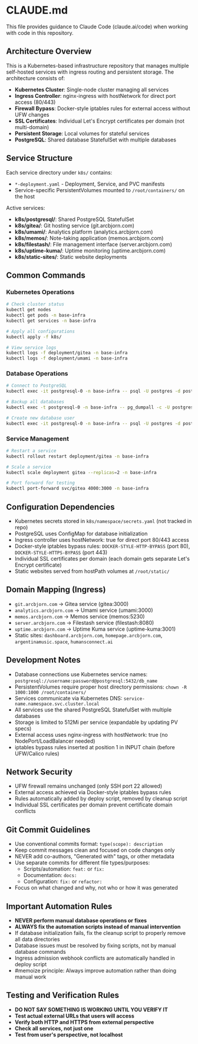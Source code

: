 # CLAUDE.md

This file provides guidance to Claude Code (claude.ai/code) when working with code in this repository.

## Architecture Overview

This is a Kubernetes-based infrastructure repository that manages multiple self-hosted services with ingress routing and persistent storage. The architecture consists of:

- **Kubernetes Cluster**: Single-node cluster managing all services
- **Ingress Controller**: nginx-ingress with hostNetwork for direct port access (80/443)
- **Firewall Bypass**: Docker-style iptables rules for external access without UFW changes
- **SSL Certificates**: Individual Let's Encrypt certificates per domain (not multi-domain)
- **Persistent Storage**: Local volumes for stateful services
- **PostgreSQL**: Shared database StatefulSet with multiple databases

## Service Structure

Each service directory under `k8s/` contains:
- `*-deployment.yaml` - Deployment, Service, and PVC manifests
- Service-specific PersistentVolumes mounted to `/root/containers/` on the host

Active services:
- **k8s/postgresql/**: Shared PostgreSQL StatefulSet
- **k8s/gitea/**: Git hosting service (git.arcbjorn.com)
- **k8s/umami/**: Analytics platform (analytics.arcbjorn.com)
- **k8s/memos/**: Note-taking application (memos.arcbjorn.com)
- **k8s/filestash/**: File management interface (server.arcbjorn.com)
- **k8s/uptime-kuma/**: Uptime monitoring (uptime.arcbjorn.com)
- **k8s/static-sites/**: Static website deployments

## Common Commands

### Kubernetes Operations
```bash
# Check cluster status
kubectl get nodes
kubectl get pods -n base-infra
kubectl get services -n base-infra

# Apply all configurations
kubectl apply -f k8s/

# View service logs
kubectl logs -f deployment/gitea -n base-infra
kubectl logs -f deployment/umami -n base-infra
```

### Database Operations
```bash
# Connect to PostgreSQL
kubectl exec -it postgresql-0 -n base-infra -- psql -U postgres -d postgres

# Backup all databases
kubectl exec -t postgresql-0 -n base-infra -- pg_dumpall -c -U postgres > backup_$(date +%Y%m%d).sql

# Create new database user
kubectl exec -it postgresql-0 -n base-infra -- psql -U postgres -d postgres -c "CREATE USER newuser WITH PASSWORD 'password';"
```

### Service Management
```bash  
# Restart a service
kubectl rollout restart deployment/gitea -n base-infra

# Scale a service
kubectl scale deployment gitea --replicas=2 -n base-infra

# Port forward for testing
kubectl port-forward svc/gitea 4000:3000 -n base-infra
```

## Configuration Dependencies

- Kubernetes secrets stored in `k8s/namespace/secrets.yaml` (not tracked in repo)
- PostgreSQL uses ConfigMap for database initialization
- Ingress controller uses hostNetwork: true for direct port 80/443 access
- Docker-style iptables bypass rules: `DOCKER-STYLE-HTTP-BYPASS` (port 80), `DOCKER-STYLE-HTTPS-BYPASS` (port 443)
- Individual SSL certificates per domain (each domain gets separate Let's Encrypt certificate)
- Static websites served from hostPath volumes at `/root/static/`

## Domain Mapping (Ingress)

- `git.arcbjorn.com` → Gitea service (gitea:3000)
- `analytics.arcbjorn.com` → Umami service (umami:3000)
- `memos.arcbjorn.com` → Memos service (memos:5230)
- `server.arcbjorn.com` → Filestash service (filestash:8080)
- `uptime.arcbjorn.com` → Uptime Kuma service (uptime-kuma:3001)
- Static sites: `dashboard.arcbjorn.com`, `homepage.arcbjorn.com`, `argentinamusic.space`, `humansconnect.ai`

## Development Notes

- Database connections use Kubernetes service names: `postgresql://username:password@postgresql:5432/db_name`
- PersistentVolumes require proper host directory permissions: `chown -R 1000:1000 /root/containers/`
- Services communicate via Kubernetes DNS: `service-name.namespace.svc.cluster.local`
- All services use the shared PostgreSQL StatefulSet with multiple databases
- Storage is limited to 512Mi per service (expandable by updating PV specs)
- External access uses nginx-ingress with hostNetwork: true (no NodePort/LoadBalancer needed)
- iptables bypass rules inserted at position 1 in INPUT chain (before UFW/Calico rules)

## Network Security

- UFW firewall remains unchanged (only SSH port 22 allowed)
- External access achieved via Docker-style iptables bypass rules
- Rules automatically added by deploy script, removed by cleanup script
- Individual SSL certificates per domain prevent certificate domain conflicts

## Git Commit Guidelines

- Use conventional commits format: `type(scope): description`
- Keep commit messages clean and focused on code changes only
- NEVER add co-authors, "Generated with" tags, or other metadata
- Use separate commits for different file types/purposes:
  - Scripts/automation: `feat:` or `fix:`
  - Documentation: `docs:`
  - Configuration: `fix:` or `refactor:`
- Focus on what changed and why, not who or how it was generated

## Important Automation Rules

- **NEVER perform manual database operations or fixes**
- **ALWAYS fix the automation scripts instead of manual intervention**
- If database initialization fails, fix the cleanup script to properly remove all data directories
- Database issues must be resolved by fixing scripts, not by manual database commands
- Ingress admission webhook conflicts are automatically handled in deploy script
- #memoize principle: Always improve automation rather than doing manual work

## Testing and Verification Rules

- **DO NOT SAY SOMETHING IS WORKING UNTIL YOU VERIFY IT**
- **Test actual external URLs that users will access**
- **Verify both HTTP and HTTPS from external perspective**
- **Check all services, not just one**
- **Test from user's perspective, not localhost**